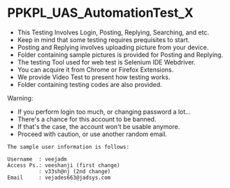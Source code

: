 # PPKPL_UAS_AutomationTest_X
* This Testing Involves Login, Posting, Replying, Searching, and etc.
* Keep in mind that some testing requires prequisites to start.
* Posting and Replying involves uploading picture from your device.
* Folder containing sample pictures is provided for Posting and Replying.
* The testing Tool used for web test is Selenium IDE Webdriver. 
* You can acquire it from Chrome or Firefox Extensions.
* We provide Video Test to present how testing works.
* Folder containing testing codes are also provided.

Warning:
- If you perform login too much, or changing password a lot...
- There's a chance for this account to be banned.
- If that's the case, the account won't be usable anymore.
- Proceed with caution, or use another random email.

```
The sample user information is follows:

Username  : veejadm
Access Ps.: veeshanji (first change)
          : v33sh@nj (2nd change)
Email     : vejades663@jadsys.com
```
